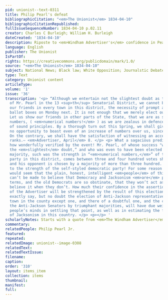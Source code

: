 ```yaml
---
pid: unionist--text-0311
title: Philip Pearl's defeat
bibliographicCitation: "<em>The Unionist</em> 1834-04-10"
bibliographicCitationRepublished: 
fullIssueSequenceNumber: 1834-04-10 p.02.11
creator: Charles C Burleigh; William H. Burleigh
dateCreated: '1834-04-10'
description: Riposte to <em>Windham Advertiser's</em> confidence in Pearl's re-election
language: English
publisher: The Unionist
IsPartOf: 
rights: https://creativecommons.org/publicdomain/mark/1.0/
source: "<em>The Unionist</em> 1834-04-10"
subject: National News; Black law; White Opposition; Journalstic Debate
type: Text
category: Unionist content
articleType: 
volume: '1'
issue: '36'
transcription: '<p> “Although we entertain not the slightest doubt as to the success
  of Mr. Pearl in the 13 <sup>th</sup> Senatorial District, we cannot but urge upon
  our friends in every town in this district, the necessity of prompt action at the
  ballot boxes on Monday next. It is not enough that we merely elect our candidate.
  Let us show our friends in other parts of the State, that we are as strong in numerical
  numbers, ( <em>numerical numbers!</em> ) as we are zealous in defence <em>(sic)</em>
  of sound principles. By a thorough turn out this Spring, we shall give our opponents
  no opportunity to boast even of an increase of numbers over us, since the last election.
  On the contrary, we shall have the satisfaction of witnessing an accession to our
  ranks.— <em>Advertiser, April</em> 8. </p> <p> What a sagacious prediction! And
  how wonderfully verified by the event! Mr. Pearl, of whose success "we have not
  the <em>slightest</em> doubt,” and who was even to have been elected by an increased
  majority, such was the strength in “<em>numerical numbers,</em>” of the Jackson
  party in this district, comes between three and four hundred votes short of an election;
  and his opponent is chosen by a majority of more than three hundred. What an “accession”
  to the strength of the self-styled democratic party! For some reason or other, it
  would seem that the plain, honest, intelligent <em>people</em> of this district
  can’t be made to believe that Democracy and Jacksonism <em>are</em> precisely synonymous
  terms, and the old Democrats are so obstinate, that they won’t act as if they did
  believe it when they don’t. How much their confidence in the assertions and predictions
  of the Advertiser will be strengthened by the result of this election we cannot
  exactly say, but no doubt the election of Anti-Jackson representatives in every
  town in the county except one, and there of a doubtful one, and the choice of both
  the Anti-Jackson Senators by triumphant majorities, will have due weight in the
  people’s minds in settling that point, as well as in estimating the future prospects
  of Jacksonism in this country. </p> <p></p> '
scholarlyNotes: Starts with a quote from <em>The Windham Advertiser</em>
commentary: 
relatedPeople: Philip Pearl Jr.
featured: 
repeated: 
relatedImage: unionist--image-0308
relatedText: 
relatedTextIssue: 
filename: 
caption: 
order: '310'
layout: items_item
collection: items
thumbnail: 
manifest: 
full: 
---
```

